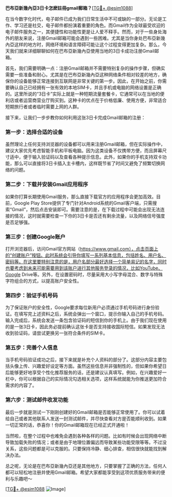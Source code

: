 **巴布亞新幾內亞3日卡怎麽註冊gmail郵箱？**[[TG💪+ @esim1088](https://t.me/s/esim1088)]

在当今数字化时代，电子邮件已成为我们日常生活中不可或缺的一部分。无论是工作、学习还是社交，电子邮件都扮演着重要的角色。而Gmail作为全球最受欢迎的电子邮件服务之一，其便捷性和功能性更是让人爱不释手。然而，对于一些身处海外的朋友来说，注册Gmail邮箱可能会遇到一些困难。尤其是当你身处巴布亞新幾內亞这样的地方时，网络环境和语言障碍可能让这个过程变得更加复杂。那么，今天我们就来详细聊聊如何在巴布亞新幾內亞使用当地的3日卡成功注册Gmail邮箱。

首先，我们需要明确一点：注册Gmail邮箱并不需要特别复杂的操作步骤，但确实需要一些准备和耐心。尤其是在巴布亞新幾內亞这种网络条件相对较差的地方，确保你的设备能够正常连接到互联网是非常关键的第一步。因此，在开始之前，你需要确认自己已经拥有一张有效的本地SIM卡，并且手机或电脑的网络设置是正确的。这里所说的“3日卡”实际上就是一种短期流量套餐卡，它通常可以在当地的便利店或者运营商营业厅购买到。这种卡的优点在于价格低廉、使用方便，非常适合短期旅行者或者临时需要上网的人群。

接下来，让我们一步步教你如何利用这张3日卡完成Gmail邮箱的注册：

### 第一步：选择合适的设备

虽然理论上任何支持浏览器的设备都可以用来注册Gmail邮箱，但在实际操作中，建议大家优先考虑智能手机和平板电脑。因为这类设备不仅携带方便，而且屏幕尺寸适中，便于输入验证码以及查看各种提示信息。此外，如果你的手机支持双卡功能，那么可以直接将3日卡插入主卡槽内，这样既节省了时间又避免了频繁切换网络的问题。

### 第二步：下载并安装Gmail应用程序

如果你打算长期使用Gmail服务，那么直接下载官方的应用程序会更加高效。目前，Google Play Store提供了专门针对Android系统的Gmail客户端，只需搜索“Gmail”，然后点击安装即可。需要注意的是，在下载过程中可能会出现无法连接的情况，这时就需要检查一下你的3日卡是否还有剩余流量，以及网络信号强度是否足够强。

### 第三步：创建Google账户

打开浏览器后，访问Gmail官方网站（https://www.gmail.com），点击页面上的“创建账户”按钮。此时系统会引导你填写一系列基本信息，包括姓名、用户名、密码等。在这里要特别注意的是，用户名部分最好选择一个简单易记的名字，同时也要考虑到未来可能需要用到该账户进行其他服务登录的情况，比如YouTube、Google Drive等。另外，在设置密码时，尽量采用大小写字母混合、数字与特殊字符组合的方式，以提高账户安全性。

### 第四步：验证手机号码

为了保证账户的安全性，Google要求每位新用户必须通过手机号码进行身份验证。在填写完上述资料之后，系统会弹出一个窗口，提示你输入自己的手机号码。输入完成后，系统会发送一条包含验证码的短信到你的手机上。由于我们现在使用的是一张3日卡，因此务必提前确认这张卡是否支持接收国际短信。如果发现无法收到验证码，请尝试更换另一张符合条件的SIM卡。

### 第五步：完善个人信息

当手机号码验证成功之后，接下来就是补充个人资料的部分了。这部分内容主要包括头像上传、兴趣爱好设定等方面。虽然这些信息并非强制性的，但如果你希望日后能够更好地享受个性化推荐服务的话，还是建议认真填写。例如，在兴趣爱好一栏中，你可以根据自己的实际情况勾选相关选项，这样系统就能为你推送更加符合需求的内容了。

### 第六步：测试邮件收发功能

最后一步就是测试一下刚刚创建好的Gmail邮箱是否能够正常使用了。你可以试着给自己或者其他联系人发送一封测试邮件，并尽快查看对方是否能顺利收到。如果一切正常的话，恭喜你！你的Gmail邮箱现在已经正式开通啦！

当然啦，在整个过程中也难免会遇到各种各样的问题。比如有时候会出现网络中断导致加载失败的情况；或者是由于地理位置偏远而导致某些功能受限等等。不过没关系，这些问题都是可以克服的。只要保持冷静、细心排查，相信很快就能找到解决办法。

总之呢，无论是在巴布亞新幾內亞还是其他地方，只要掌握了正确的方法，任何人都可以轻松地注册并使用Gmail邮箱。希望大家都能享受到这项优质服务带来的便利与乐趣吧～

[[TG💪+ @esim1088](https://t.me/s/esim1088) ![Image](https://i.postimg.cc/4NQfJmqS/Snipaste-2025-05-13-00-14-12.png)]